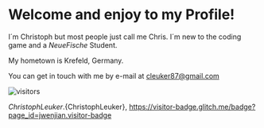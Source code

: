 # Welcome and enjoy to my Profile!
I´m Christoph but most people just call me Chris. I´m new to the coding game and a _NeueFische_ Student.

My hometown is Krefeld, Germany.

You can get in touch with me by e-mail at [cleuker87@gmail.com](mailto:cleuker87@gmail.com)

![visitors](https://visitor-badge.glitch.me/badge?page_id=page.id&left_color=green&right_color=red)

${ChristophLeuker}.${ChristophLeuker}, https://visitor-badge.glitch.me/badge?page_id=jwenjian.visitor-badge
